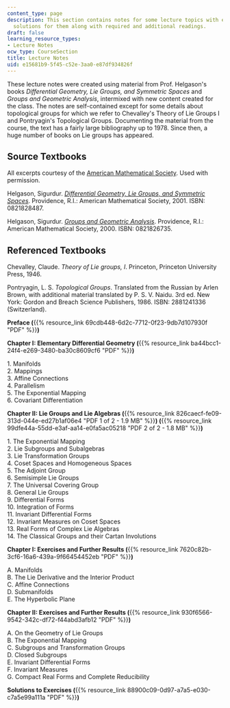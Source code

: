 ```yaml
---
content_type: page
description: This section contains notes for some lecture topics with exercises and
  solutions for them along with required and additional readings.
draft: false
learning_resource_types:
- Lecture Notes
ocw_type: CourseSection
title: Lecture Notes
uid: e15681b9-5f45-c52e-3aa0-e87df934826f
---
```

These lecture notes were created using material from Prof. Helgason's books *Differential Geometry, Lie Groups, and Symmetric Spaces* and *Groups and Geometric Analysis*, intermixed with new content created for the class. The notes are self-contained except for some details about topological groups for which we refer to Chevalley's Theory of Lie Groups I and Pontryagin's Topological Groups. Documenting the material from the course, the text has a fairly large bibliography up to 1978. Since then, a huge number of books on Lie groups has appeared.

## Source Textbooks

All excerpts courtesy of the [American Mathematical Society](http://www.ams.org/). Used with permission.

Helgason, Sigurdur. [*Differential Geometry, Lie Groups, and Symmetric Spaces*](http://www.ams.org/bookstore?fn=20&arg1=gsmseries&item=GSM-34). Providence, R.I.: American Mathematical Society, 2001. ISBN: 0821828487.

Helgason, Sigurdur. [*Groups and Geometric Analysis*](http://www.ams.org/bookstore?fn=20&arg1=survseries&item=SURV-83). Providence, R.I.: American Mathematical Society, 2000. ISBN: 0821826735.

## Referenced Textbooks

Chevalley, Claude. *Theory of Lie groups, I*. Princeton, Princeton University Press, 1946.

Pontryagin, L. S. *Topological Groups*. Translated from the Russian by Arlen Brown, with additional material translated by P. S. V. Naidu. 3rd ed. New York: Gordon and Breach Science Publishers, 1986. ISBN: 2881241336 (Switzerland).

**Preface (**{{% resource_link 69cdb448-6d2c-7712-0f23-9db7d107930f "PDF" %}}**)**

**Chapter I: Elementary Differential Geometry (**{{% resource_link ba44bcc1-24f4-e269-3480-ba30c8609cf6 "PDF" %}}**)**

1\. Manifolds      
2\. Mappings      
3\. Affine Connections      
4\. Parallelism      
5\. The Exponential Mapping      
6\. Covariant Differentiation

**Chapter II: Lie Groups and Lie Algebras (**{{% resource_link 826caecf-fe09-313d-044e-ed27b1af06e4 "PDF 1 of 2 - 1.9 MB" %}}**) (**{{% resource_link 99dfe44a-55dd-e3af-aa14-e0fa5ac05218 "PDF 2 of 2 - 1.8 MB" %}}**)**

1\. The Exponential Mapping      
2\. Lie Subgroups and Subalgebras      
3\. Lie Transformation Groups      
4\. Coset Spaces and Homogeneous Spaces      
5\. The Adjoint Group      
6\. Semisimple Lie Groups      
7\. The Universal Covering Group      
8\. General Lie Groups      
9\. Differential Forms      
10\. Integration of Forms      
11\. Invariant Differential Forms      
12\. Invariant Measures on Coset Spaces      
13\. Real Forms of Complex Lie Algebras      
14\. The Classical Groups and their Cartan Involutions

**Chapter I: Exercises and Further Results (**{{% resource_link 7620c82b-3cf6-16a6-439a-9f66454452eb "PDF" %}}**)**

A. Manifolds      
B. The Lie Derivative and the Interior Product      
C. Affine Connections      
D. Submanifolds      
E. The Hyperbolic Plane

**Chapter II: Exercises and Further Results (**{{% resource_link 930f6566-9542-342c-df72-f44abd3afb12 "PDF" %}}**)**

A. On the Geometry of Lie Groups      
B. The Exponential Mapping      
C. Subgroups and Transformation Groups      
D. Closed Subgroups      
E. Invariant Differential Forms      
F. Invariant Measures      
G. Compact Real Forms and Complete Reducibility

**Solutions to Exercises (**{{% resource_link 88900c09-0d97-a7a5-e030-c7a5e99a111a "PDF" %}}**)**